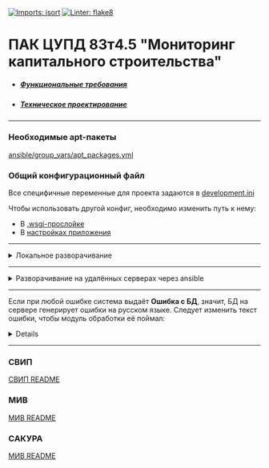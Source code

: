 [![Imports: isort](https://img.shields.io/badge/%20imports-isort-%231674b1?style=flat&labelColor=ef8336)](https://pycqa.github.io/isort/)
[![Linter: flake8](https://img.shields.io/badge/linter-flake8-black)](https://flake8.pycqa.org/en/latest/index.html#)

# ПАК ЦУПД 83т4.5 "Мониторинг капитального строительства"

- ##### [Функциональные требования](https://confluence.rd.aorti.ru/pages/viewpage.action?pageId=34288411)
- ##### [Техническое проектирование](https://gitlab.rd.aorti.ru/ntc-sria/nio1/analytics2/-/tree/master/%D0%A6%D0%A3%D0%9F%D0%94/%D0%9C%D0%9A%D0%A1/%D0%A2%D0%9F%20%D0%BD%D0%B0%20%D1%80%D0%B0%D0%B7%D1%80%D0%B0%D0%B1%D0%BE%D1%82%D0%BA%D1%83%20%D0%9F%D0%98)

--------------------------------------------------------------------------------
### Необходимые apt-пакеты
[ansible/group_vars/apt_packages.yml](ansible/group_vars/apt_packages.yml)

### Общий конфигурационный файл
Все специфичные переменные для проекта задаются в [development.ini](development.ini)

Чтобы использовать другой конфиг, необходимо изменить путь к нему:
- В [.wsgi-прослойке](pyramid.wsgi)
- В [настройках приложения](mks_backend/settings.py)

--------------------------------------------------------------------------------
<details>
<summary>Локальное разворачивание</summary>

### Настройка локального окружения
```sh
python3 -m venv env
source env/bin/activate
pip install -e ".[dev]" -i http://art.rd.aorti.ru/repository/pypi-proxy/simple/ --trusted-host art.rd.aorti.ru
``` 

### Настройка локального PostgreSQL 
```sh
CREATE DATABASE mks;
\password postgres
```

#### Накатывание миграций на БД
```sh
alembic upgrade heads || env/bin/alembic upgrade heads
```
#### Наполнение БД
```sh
fill_db development.ini
```

#### Запуск
```sh
pserve development.ini
```
</details>

--------------------------------------------------------------------------------

<details>
<summary>Разворачивание на удалённых серверах через ansible</summary>

1. Создайте и скопируйте ключ пару ssh-ключей на целевой хост [(пример)](http://www.linuxproblem.org/art_9.html)
2. Для деплоя запустите в терминале
   ```shell
   # установить сам ansible
   pip install -e ".[deploy]" -i http://art.rd.aorti.ru/repository/pypi-proxy/simple/ --trusted-host art.rd.aorti.ru
   
   # деплой на стенды
   ansible-playbook ansible/install_to_stands.yml -i ansible/hosts
   ```
   Но вообще, здесь настроено CI/CD, так что dev ветку таким образом точно заливать не нужно
</details>

--------------------------------------------------------------------------------

Если при любой ошибке система выдаёт **Ошибка с БД**,
значит, БД на сервере генерирует ошибки на русском языке.
Следует изменить текст ошибки, чтобы модуль обработки её поймал:
<details>
<p>

```sh
nano /etc/locale.gen  # запускаем на редактирование
```
Меняем строчку (поиск ctrl+W)
```sh
# en_US.UTF-8 UTF-8
```
на
```sh
en_US.UTF-8 UTF-8
```
Генерируем локали
```sh
sudo locale-gen
```
Редактируем конфиг Postgresql
```
nano /etc/postgresql/9.6/main/postgresql.conf
```
Меняем строчку
```sh
lc_messages = 'ru_RU.UTF-8'
```
на
```sh
lc_messages = 'en_US.UTF-8'
```
Перезапускаем БД
```sh
sudo service postgresql restart
```
</p>
</details>

--------------------------------------------------------------------------------

### СВИП
[СВИП README](mks_backend/SVIP/README.md)


### МИВ
[МИВ README](mks_backend/MIV/MIV.md)

### САКУРА
[МИВ README](mks_backend/MIV/MIV.md)
